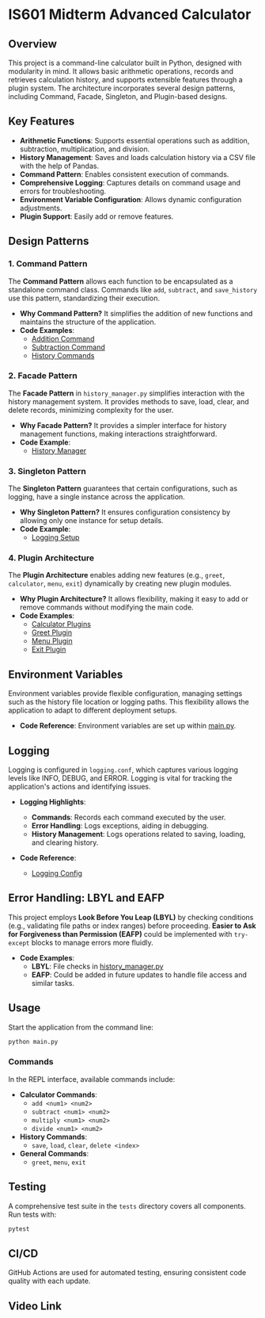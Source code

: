 
# IS601 Midterm Advanced Calculator

## Overview

This project is a command-line calculator built in Python, designed with modularity in mind. It allows basic arithmetic operations, records and retrieves calculation history, and supports extensible features through a plugin system. The architecture incorporates several design patterns, including Command, Facade, Singleton, and Plugin-based designs.

## Key Features

- **Arithmetic Functions**: Supports essential operations such as addition, subtraction, multiplication, and division.
- **History Management**: Saves and loads calculation history via a CSV file with the help of Pandas.
- **Command Pattern**: Enables consistent execution of commands.
- **Comprehensive Logging**: Captures details on command usage and errors for troubleshooting.
- **Environment Variable Configuration**: Allows dynamic configuration adjustments.
- **Plugin Support**: Easily add or remove features.

## Design Patterns

### 1. Command Pattern

The **Command Pattern** allows each function to be encapsulated as a standalone command class. Commands like `add`, `subtract`, and `save_history` use this pattern, standardizing their execution.

- **Why Command Pattern?** It simplifies the addition of new functions and maintains the structure of the application.
- **Code Examples**:
  - [Addition Command](app/plugins/calculator/add.py)
  - [Subtraction Command](app/plugins/calculator/subtract.py)
  - [History Commands](app/plugins/calculator/history_commands.py)

### 2. Facade Pattern

The **Facade Pattern** in `history_manager.py` simplifies interaction with the history management system. It provides methods to save, load, clear, and delete records, minimizing complexity for the user.

- **Why Facade Pattern?** It provides a simpler interface for history management functions, making interactions straightforward.
- **Code Example**:
  - [History Manager](app/history_manager.py)

### 3. Singleton Pattern

The **Singleton Pattern** guarantees that certain configurations, such as logging, have a single instance across the application.

- **Why Singleton Pattern?** It ensures configuration consistency by allowing only one instance for setup details.
- **Code Example**:
  - [Logging Setup](logging.conf)

### 4. Plugin Architecture

The **Plugin Architecture** enables adding new features (e.g., `greet`, `calculator`, `menu`, `exit`) dynamically by creating new plugin modules.

- **Why Plugin Architecture?** It allows flexibility, making it easy to add or remove commands without modifying the main code.
- **Code Examples**:
  - [Calculator Plugins](app/plugins/calculator/)
  - [Greet Plugin](app/plugins/greet/__init__.py)
  - [Menu Plugin](app/plugins/menu/__init__.py)
  - [Exit Plugin](app/plugins/exit/__init__.py)

## Environment Variables

Environment variables provide flexible configuration, managing settings such as the history file location or logging paths. This flexibility allows the application to adapt to different deployment setups.

- **Code Reference**: Environment variables are set up within [main.py](main.py).

## Logging

Logging is configured in `logging.conf`, which captures various logging levels like INFO, DEBUG, and ERROR. Logging is vital for tracking the application's actions and identifying issues.

- **Logging Highlights**:
  - **Commands**: Records each command executed by the user.
  - **Error Handling**: Logs exceptions, aiding in debugging.
  - **History Management**: Logs operations related to saving, loading, and clearing history.

- **Code Reference**:
  - [Logging Config](logging.conf)

## Error Handling: LBYL and EAFP

This project employs **Look Before You Leap (LBYL)** by checking conditions (e.g., validating file paths or index ranges) before proceeding. **Easier to Ask for Forgiveness than Permission (EAFP)** could be implemented with `try-except` blocks to manage errors more fluidly.

- **Code Examples**:
  - **LBYL**: File checks in [history_manager.py](app/history_manager.py)
  - **EAFP**: Could be added in future updates to handle file access and similar tasks.


## Usage

Start the application from the command line:

```bash
python main.py
```

### Commands

In the REPL interface, available commands include:

- **Calculator Commands**:
  - `add <num1> <num2>`
  - `subtract <num1> <num2>`
  - `multiply <num1> <num2>`
  - `divide <num1> <num2>`
- **History Commands**:
  - `save`, `load`, `clear`, `delete <index>`
- **General Commands**:
  - `greet`, `menu`, `exit`

## Testing

A comprehensive test suite in the `tests` directory covers all components. Run tests with:

```bash
pytest
```

## CI/CD

GitHub Actions are used for automated testing, ensuring consistent code quality with each update.

## Video Link

